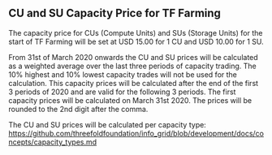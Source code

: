 ## CU and SU Capacity Price for TF Farming

The capacity price for CUs (Compute Units) and SUs (Storage Units) for the start of TF Farming will be set at USD 15.00 for 1 CU and USD 10.00 for 1 SU.

From 31st of March 2020 onwards the CU and SU prices will be calculated as a weighted average over the last three periods of capacity trading. The 10% highest and 10% lowest capacity trades will not be used for the calculation. This capacity prices will be calculated after the end of the first 3 periods of 2020 and are valid for the following 3 periods. The first capacity prices will be calculated on March 31st 2020. The prices will be rounded to the 2nd digit after the comma.

The CU and SU prices will be calculated per capacity type: https://github.com/threefoldfoundation/info_grid/blob/development/docs/concepts/capacity_types.md

